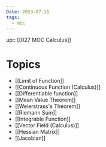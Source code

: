 ```yaml
---
Date: 2023-07-11
tags:
  - moc
---
```

up:: [[027 MOC Calculus]]

# Topics
- [[Limit of Function]]
- [[Continuous Function (Calculus)]]
- [[Differentiable function]]
- [[Mean Value Theorem]]
- [[Weierstrass's Theorem]]
- [[Riemann Sum]]
- [[Integrable Function]]
- [[Vector Field (Calculus)]]
- [[Hessian Matrix]]
- [[Jacobian]]
